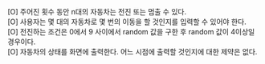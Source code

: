 [O] 주어진 횟수 동안 n대의 자동차는 전진 또는 멈출 수 있다.  
[O] 사용자는 몇 대의 자동차로 몇 번의 이동을 할 것인지를 입력할 수 있어야 한다.  
[O] 전진하는 조건은 0에서 9 사이에서 random 값을 구한 후 random 값이 4이상일 경우이다.  
[O] 자동차의 상태를 화면에 출력한다. 어느 시점에 출력할 것인지에 대한 제약은 없다. 

